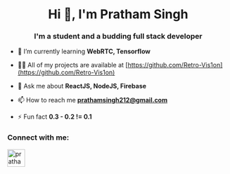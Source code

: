 <h1 align="center">Hi 👋, I'm Pratham Singh</h1>
<h3 align="center">I'm a student and a budding full stack developer</h3>

- 🌱 I’m currently learning **WebRTC, Tensorflow**

- 👨‍💻 All of my projects are available at [https://github.com/Retro-Vis1on](https://github.com/Retro-Vis1on)

- 💬 Ask me about **ReactJS, NodeJS, Firebase**

- 📫 How to reach me **prathamsingh212@gmail.com**

- ⚡ Fun fact **0.3 - 0.2 != 0.1**

<h3 align="left">Connect with me:</h3>
<p align="left">
<a href="https://linkedin.com/in/pratham-singh-4971ab19a" target="blank"><img align="center" src="https://img.icons8.com/material-sharp/48/000000/linkedin--v2.png" alt="pratham-singh-4971ab19a" height="40" width="40" /></a>
